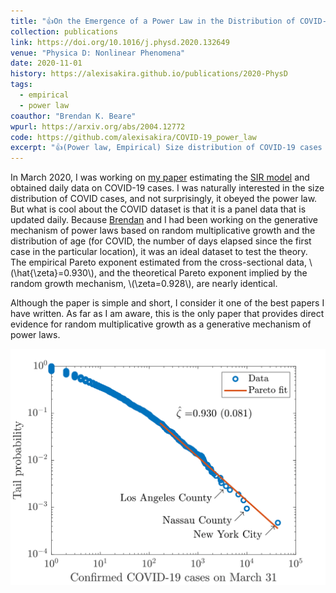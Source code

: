 ```yaml
---
title: "👍On the Emergence of a Power Law in the Distribution of COVID-19 Cases"
collection: publications
link: https://doi.org/10.1016/j.physd.2020.132649
venue: "Physica D: Nonlinear Phenomena"
date: 2020-11-01
history: https://alexisakira.github.io/publications/2020-PhysD
tags:
  - empirical
  - power law
coauthor: "Brendan K. Beare"
wpurl: https://arxiv.org/abs/2004.12772
code: https://github.com/alexisakira/COVID-19_power_law
excerpt: "👍(Power law, Empirical) Size distribution of COVID-19 cases across US counties as of March 2020 obeys the power law; empirical Pareto exponent is consistent with the estimated growth rate and age distributions."
---
```


In March 2020, I was working on [my paper](https://cepr.org/publications/covid-economics-issue-1) estimating the [SIR model](https://en.wikipedia.org/wiki/Compartmental_models_in_epidemiology) and obtained daily data on COVID-19 cases. I was naturally interested in the size distribution of COVID cases, and not surprisingly, it obeyed the power law. But what is cool about the COVID dataset is that it is a panel data that is updated daily. Because [Brendan](https://www.brendanbeare.com/) and I had been working on the generative mechanism of power laws based on random multiplicative growth and the distribution of age (for COVID, the number of days elapsed since the first case in the particular location), it was an ideal dataset to test the theory. The empirical Pareto exponent estimated from the cross-sectional data, \\(\hat{\zeta}=0.930\\), and the theoretical Pareto exponent implied by the random growth mechanism, \\(\zeta=0.928\\), are nearly identical.

Although the paper is simple and short, I consider it one of the best papers I have written. As far as I am aware, this is the only paper that provides direct evidence for random multiplicative growth as a generative mechanism of power laws.

![Log-log plot of confirmed COVID-19 cases](/assets/images/fig_Pareto_Cases.png)